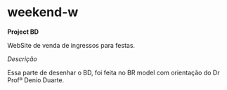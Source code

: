 ﻿# weekend-w

**Project BD**

WebSite de venda de ingressos para festas.

*Descrição*

Essa parte de desenhar o BD, foi feita no BR model com orientação do Dr Profº Denio Duarte.


